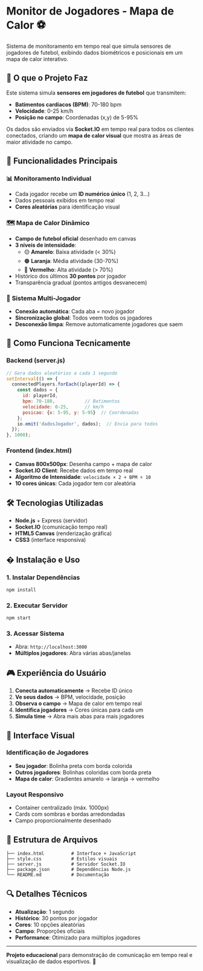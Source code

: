 # Monitor de Jogadores - Mapa de Calor ⚽

Sistema de monitoramento em tempo real que simula sensores de jogadores de futebol, exibindo dados biométricos e posicionais em um mapa de calor interativo.

## 🎯 O que o Projeto Faz

Este sistema simula **sensores em jogadores de futebol** que transmitem:
- **Batimentos cardíacos (BPM)**: 70-180 bpm
- **Velocidade**: 0-25 km/h  
- **Posição no campo**: Coordenadas (x,y) de 5-95%

Os dados são enviados via **Socket.IO** em tempo real para todos os clientes conectados, criando um **mapa de calor visual** que mostra as áreas de maior atividade no campo.

## 🚀 Funcionalidades Principais

### 📊 **Monitoramento Individual**
- Cada jogador recebe um **ID numérico único** (1, 2, 3...)
- Dados pessoais exibidos em tempo real
- **Cores aleatórias** para identificação visual

### 🗺️ **Mapa de Calor Dinâmico**
- **Campo de futebol oficial** desenhado em canvas
- **3 níveis de intensidade**:
  - 🟡 **Amarelo**: Baixa atividade (< 30%)
  - 🟠 **Laranja**: Média atividade (30-70%)
  - 🔴 **Vermelho**: Alta atividade (> 70%)
- Histórico dos últimos **30 pontos** por jogador
- Transparência gradual (pontos antigos desvanecem)

### 👥 **Sistema Multi-Jogador**
- **Conexão automática**: Cada aba = novo jogador
- **Sincronização global**: Todos veem todos os jogadores
- **Desconexão limpa**: Remove automaticamente jogadores que saem

## 🔧 Como Funciona Tecnicamente

### **Backend (server.js)**
```javascript
// Gera dados aleatórios a cada 1 segundo
setInterval(() => {
  connectedPlayers.forEach((playerId) => {
    const dados = {
      id: playerId,
      bpm: 70-180,           // Batimentos
      velocidade: 0-25,      // km/h
      posicao: {x: 5-95, y: 5-95}  // Coordenadas
    };
    io.emit('dadosJogador', dados);  // Envia para todos
  });
}, 1000);
```

### **Frontend (index.html)**
- **Canvas 800x500px**: Desenha campo + mapa de calor
- **Socket.IO Client**: Recebe dados em tempo real  
- **Algoritmo de Intensidade**: `velocidade × 2 + BPM ÷ 10`
- **10 cores únicas**: Cada jogador tem cor aleatória

## 🛠️ Tecnologias Utilizadas

- **Node.js** + Express (servidor)
- **Socket.IO** (comunicação tempo real)
- **HTML5 Canvas** (renderização gráfica)
- **CSS3** (interface responsiva)

## � Instalação e Uso

### **1. Instalar Dependências**
```bash
npm install
```

### **2. Executar Servidor**
```bash
npm start
```

### **3. Acessar Sistema**
- Abra: `http://localhost:3000`
- **Múltiplos jogadores**: Abra várias abas/janelas

## 🎮 Experiência do Usuário

1. **Conecta automaticamente** → Recebe ID único
2. **Ve seus dados** → BPM, velocidade, posição
3. **Observa o campo** → Mapa de calor em tempo real
4. **Identifica jogadores** → Cores únicas para cada um
5. **Simula time** → Abra mais abas para mais jogadores

## 🎨 Interface Visual

### **Identificação de Jogadores**
- **Seu jogador**: Bolinha preta com borda colorida
- **Outros jogadores**: Bolinhas coloridas com borda preta
- **Mapa de calor**: Gradientes amarelo → laranja → vermelho

### **Layout Responsivo**
- Container centralizado (máx. 1000px)
- Cards com sombras e bordas arredondadas
- Campo proporcionalmente desenhado

## 📁 Estrutura de Arquivos

```
├── index.html          # Interface + JavaScript
├── style.css           # Estilos visuais
├── server.js           # Servidor Socket.IO
├── package.json        # Dependências Node.js
└── README.md           # Documentação
```

## 🔍 Detalhes Técnicos

- **Atualização**: 1 segundo
- **Histórico**: 30 pontos por jogador
- **Cores**: 10 opções aleatórias
- **Campo**: Proporções oficiais
- **Performance**: Otimizado para múltiplos jogadores

---

**Projeto educacional** para demonstração de comunicação em tempo real e visualização de dados esportivos. 🚀